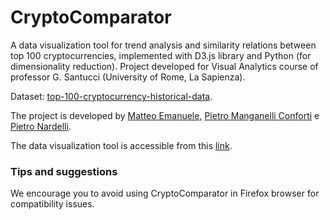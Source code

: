 # CryptoComparator
A data visualization tool for trend analysis and similarity relations between top 100 cryptocurrencies, implemented with D3.js library and Python (for dimensionality reduction). Project developed for Visual Analytics course of professor G. Santucci (University of Rome, La Sapienza).

Dataset: [top-100-cryptocurrency-historical-data](https://www.kaggle.com/natehenderson/top-100-cryptocurrency-historical-data).

The project is developed by [Matteo Emanuele](emanuele.1912588@studenti.uniroma1.it), [Pietro Manganelli Conforti](manganelliconforti.1754825@studenti.uniroma1.it) e [Pietro Nardelli](pietro.nardelli@outlook.com).

The data visualization tool is accessible from this [link](https://pietro-nardelli.github.io/top-100-cryptocurrency/).

### Tips and suggestions 
We encourage you to avoid using CryptoComparator in Firefox browser for compatibility issues.